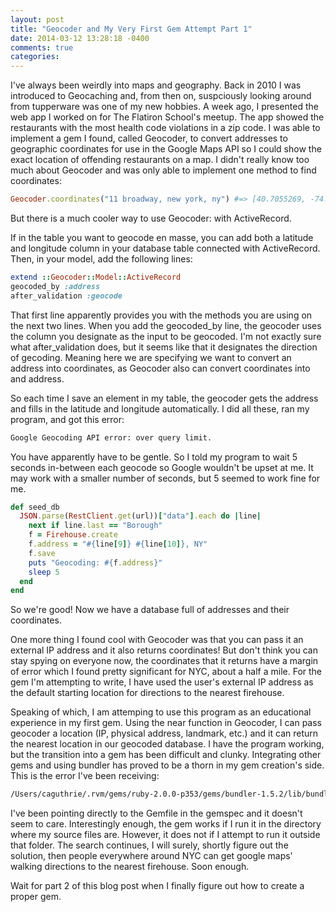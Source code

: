 ```yaml
---
layout: post
title: "Geocoder and My Very First Gem Attempt Part 1"
date: 2014-03-12 13:28:18 -0400
comments: true
categories: 
---
```

I've always been weirdly into maps and geography.  Back in 2010 I was introduced to Geocaching
and, from then on, suspciously looking around from tupperware was one of my new hobbies.  A week
ago, I presented the web app I worked on for The Flatiron School's meetup.  The app showed the
restaurants with the most health code violations in a zip code.  I was able to implement a gem
I found, called Geocoder, to convert addresses to geographic coordinates for use in the Google Maps
API so I could show the exact location of offending restaurants on a map.  I didn't really know too
much about Geocoder and was only able to implement one method to find coordinates:

```ruby
Geocoder.coordinates("11 broadway, new york, ny") #=> [40.7055269, -74.014346]
```

But there is a much cooler way to use Geocoder: with ActiveRecord.

If in the table you want to geocode en masse, you can add both a latitude and longitude 
column in your database table connected with ActiveRecord.  Then, in your model, add the following lines:

```ruby
extend ::Geocoder::Model::ActiveRecord
geocoded_by :address
after_validation :geocode
```

That first line apparently provides you with the methods you are using on the next two lines.  When you add
the geocoded_by line, the geocoder uses the column you designate as the input to be geocoded.  I'm not exactly
sure what after_validation does, but it seems like that it designates the direction of gecoding.  Meaning here
we are specifying we want to convert an address into coordinates, as Geocoder also can convert coordinates into
and address.

So each time I save an element in my table, the geocoder gets the address and fills in the latitude and longitude
automatically.  I did all these, ran my program, and got this error:

```bash
Google Geocoding API error: over query limit.
```

You have apparently have to be gentle.  So I told my program to wait 5 seconds in-between each geocode so Google 
wouldn't be upset at me.  It may work with a smaller number of seconds, but 5 seemed to work fine for me.  

```ruby
def seed_db
  JSON.parse(RestClient.get(url))["data"].each do |line|
    next if line.last == "Borough"
    f = Firehouse.create
    f.address = "#{line[9]} #{line[10]}, NY"
    f.save
    puts "Geocoding: #{f.address}"
    sleep 5
  end
end
```

So we're good!  Now we have a database full of addresses and their coordinates.

One more thing I found cool with Geocoder was that you can pass it an external IP address and it also returns
coordinates!  But don't think you can stay spying on everyone now, the coordinates that it returns have a margin
of error which I found pretty significant for NYC, about a half a mile.  For the gem I'm attempting to write, I
have used the user's external IP address as the default starting location for directions to the nearest firehouse.

Speaking of which, I am attemping to use this program as an educational experience in my first gem.  Using the
near function in Geocoder, I can pass geocoder a location (IP, physical address, landmark, etc.) and
it can return the nearest location in our geocoded database.  I have the program working, but the transition
into a gem has been difficult and clunky.  Integrating other gems and using bundler has proved to be a thorn in my 
gem creation's side.  This is the error I've been receiving:

```bash
/Users/caguthrie/.rvm/gems/ruby-2.0.0-p353/gems/bundler-1.5.2/lib/bundler/shared_helpers.rb:24:in `default_gemfile': Could not locate Gemfile (Bundler::GemfileNotFound)
```

I've been pointing directly to the Gemfile in the gemspec and it doesn't seem to care.  Interestingly enough,
the gem works if I run it in the directory where my source files are.  However, it does not if I attempt
to run it outside that folder.  The search continues, I will surely, shortly figure out the solution, then
people everywhere around NYC can get google maps' walking directions to the nearest firehouse.  Soon enough.

Wait for part 2 of this blog post when I finally figure out how to create a proper gem.







